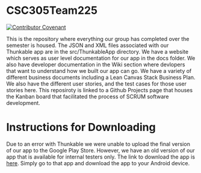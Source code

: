 # CSC305Team225

[![Contributor Covenant](https://img.shields.io/badge/Contributor%20Covenant-2.1-4baaaa.svg)](code_of_conduct.md)

This is the repository where everything our group has completed over the semester is housed. The JSON and XML files associated with our Thunkable app are in the src/ThunkableApp
directory. We have a website which serves as user level documentation for our app in the docs folder. We also have developer documentation in the Wiki section where
devlopers that want to understand how we built our app can go. We have a variety of different business documents including a Lean Canvas Stack Business Plan. We also have the different user
stories, and the test cases for those user stories here. This reposiroty is linked to a Github Projects page that houses the Kanban board that facilitated the process of SCRUM 
software development.

# Instructions for Downloading
Due to an error with Thunkable we were unable to upload the final version of our app to the Google Play Store. However, we have an old version of our app that
is available for internal testers only. The link to download the app is [here](https://play.google.com/apps/internaltest/4701642006021837737). Simply go to that app and
download the app to your Android device.
